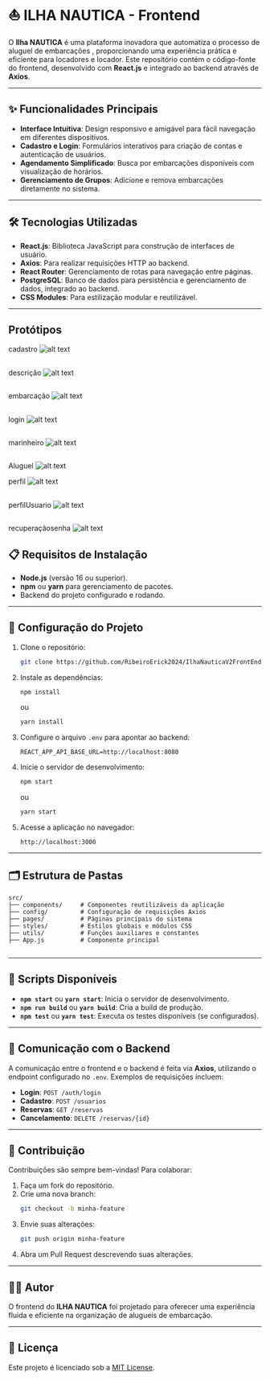 # ⛵ ILHA NAUTICA - Frontend 

O **Ilha NAUTICA**  é uma plataforma inovadora que automatiza o processo de aluguel de embarcações , proporcionando uma experiência prática e eficiente para locadores e locador. Este repositório contém o código-fonte do frontend, desenvolvido com **React.js** e integrado ao backend através de **Axios**.


---
## ✨ Funcionalidades Principais  

- **Interface Intuitiva**: Design responsivo e amigável para fácil navegação em diferentes dispositivos.  
- **Cadastro e Login**: Formulários interativos para criação de contas e autenticação de usuários.  
- **Agendamento Simplificado**: Busca por embarcações disponíveis com visualização de horários.  
- **Gerenciamento de Grupos**: Adicione e remova embarcações diretamente no sistema.

---

## 🛠️ Tecnologias Utilizadas  

- **React.js**: Biblioteca JavaScript para construção de interfaces de usuário.  
- **Axios**: Para realizar requisições HTTP ao backend.  
- **React Router**: Gerenciamento de rotas para navegação entre páginas.  
- **PostgreSQL**: Banco de dados para persistência e gerenciamento de dados, integrado ao backend.  
- **CSS Modules**: Para estilização modular e reutilizável.  

---
## Protótipos

cadastro
![alt text](image.png)
##
descrição
![alt text](image-1.png)
##
embarcação
![alt text](image-2.png)
##
login
![alt text](image-3.png)
##
marinheiro
![alt text](image-4.png)
##
Aluguel
![alt text](image-9.png)

perfil
![alt text](image-6.png)
##
perfilUsuario
![alt text](image-7.png)
##
recuperaçãosenha
![alt text](image-8.png)





##
## 📋 Requisitos de Instalação  

- **Node.js** (versão 16 ou superior).  
- **npm** ou **yarn** para gerenciamento de pacotes.  
- Backend do projeto configurado e rodando.  

---


## 🚀 Configuração do Projeto  

1. Clone o repositório:  
   ```bash
   git clone https://github.com/RibeiroErick2024/IlhaNauticaV2FrontEnd.git
   
   ```

2. Instale as dependências:  
   ```bash
   npm install
   ```  
   ou  
   ```bash
   yarn install
   ```

3. Configure o arquivo `.env` para apontar ao backend:  
   ```env
   REACT_APP_API_BASE_URL=http://localhost:8080
   ```

4. Inicie o servidor de desenvolvimento:  
   ```bash
   npm start
   ```  
   ou  
   ```bash
   yarn start
   ```  

5. Acesse a aplicação no navegador:  
   ```plaintext
   http://localhost:3000
   ```

---

## 🗂️ Estrutura de Pastas  

```
src/
├── components/     # Componentes reutilizáveis da aplicação
├── config/         # Configuração de requisições Axios
├── pages/          # Páginas principais do sistema        
├── styles/         # Estilos globais e módulos CSS
├── utils/          # Funções auxiliares e constantes
├── App.js          # Componente principal


```

---

## 📜 Scripts Disponíveis  

- **`npm start`** ou **`yarn start`**: Inicia o servidor de desenvolvimento.  
- **`npm run build`** ou **`yarn build`**: Cria a build de produção.  
- **`npm test`** ou **`yarn test`**: Executa os testes disponíveis (se configurados).  

---

## 🔗 Comunicação com o Backend  

A comunicação entre o frontend e o backend é feita via **Axios**, utilizando o endpoint configurado no `.env`. Exemplos de requisições incluem:  

- **Login**: `POST /auth/login`  
- **Cadastro**: `POST /usuarios`  
- **Reservas**: `GET /reservas`  
- **Cancelamento**: `DELETE /reservas/{id}`  

---

## 🤝 Contribuição  

Contribuições são sempre bem-vindas! Para colaborar:  

1. Faça um fork do repositório.  
2. Crie uma nova branch:  
   ```bash
   git checkout -b minha-feature
   ```  
3. Envie suas alterações:  
   ```bash
   git push origin minha-feature
   ```  
4. Abra um Pull Request descrevendo suas alterações.  

---

## 👨‍💻 Autor  

O frontend do **ILHA NAUTICA** foi projetado para oferecer uma experiência fluida e eficiente na organização de alugueis de embarcação.  

---

## 📄 Licença  

Este projeto é licenciado sob a [MIT License](LICENSE).
